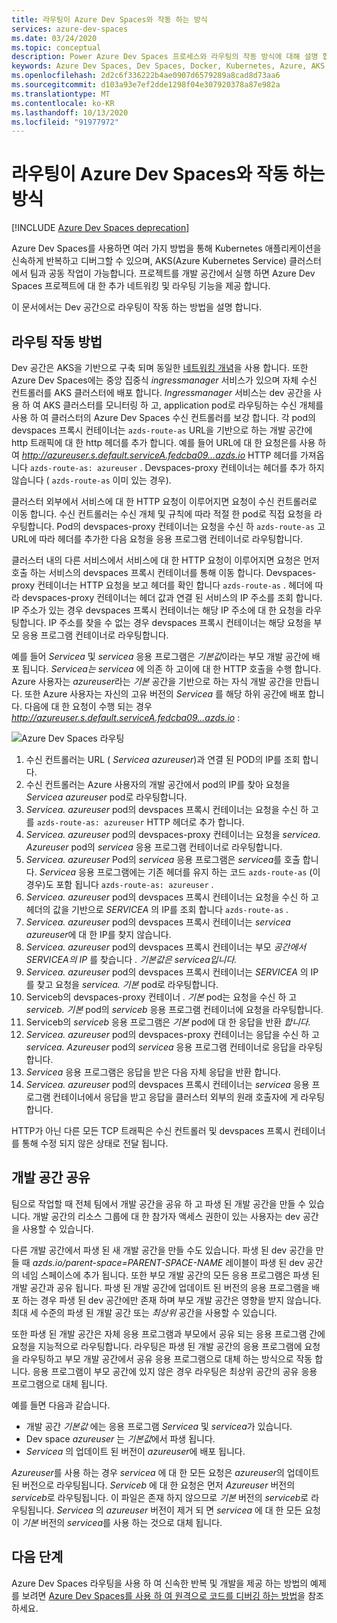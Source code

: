 ```yaml
---
title: 라우팅이 Azure Dev Spaces와 작동 하는 방식
services: azure-dev-spaces
ms.date: 03/24/2020
ms.topic: conceptual
description: Power Azure Dev Spaces 프로세스와 라우팅의 작동 방식에 대해 설명 합니다.
keywords: Azure Dev Spaces, Dev Spaces, Docker, Kubernetes, Azure, AKS, Azure Kubernetes Service, 컨테이너
ms.openlocfilehash: 2d2c6f336222b4ae0907d6579289a8cad8d73aa6
ms.sourcegitcommit: d103a93e7ef2dde1298f04e307920378a87e982a
ms.translationtype: MT
ms.contentlocale: ko-KR
ms.lasthandoff: 10/13/2020
ms.locfileid: "91977972"
---
```

# <a name="how-routing-works-with-azure-dev-spaces"></a>라우팅이 Azure Dev Spaces와 작동 하는 방식

[!INCLUDE [Azure Dev Spaces deprecation](../../includes/dev-spaces-deprecation.md)]

Azure Dev Spaces를 사용하면 여러 가지 방법을 통해 Kubernetes 애플리케이션을 신속하게 반복하고 디버그할 수 있으며, AKS(Azure Kubernetes Service) 클러스터에서 팀과 공동 작업이 가능합니다. 프로젝트를 개발 공간에서 실행 하면 Azure Dev Spaces 프로젝트에 대 한 추가 네트워킹 및 라우팅 기능을 제공 합니다.

이 문서에서는 Dev 공간으로 라우팅이 작동 하는 방법을 설명 합니다.

## <a name="how-routing-works"></a>라우팅 작동 방법

Dev 공간은 AKS을 기반으로 구축 되며 동일한 [네트워킹 개념](../aks/concepts-network.md)을 사용 합니다. 또한 Azure Dev Spaces에는 중앙 집중식 *ingressmanager* 서비스가 있으며 자체 수신 컨트롤러를 AKS 클러스터에 배포 합니다. *Ingressmanager* 서비스는 dev 공간을 사용 하 여 AKS 클러스터를 모니터링 하 고, application pod로 라우팅하는 수신 개체를 사용 하 여 클러스터의 Azure Dev Spaces 수신 컨트롤러를 보강 합니다. 각 pod의 devspaces 프록시 컨테이너는 `azds-route-as` URL을 기반으로 하는 개발 공간에 http 트래픽에 대 한 http 헤더를 추가 합니다. 예를 들어 URL에 대 한 요청은를 사용 하 여 *http://azureuser.s.default.serviceA.fedcba09...azds.io* HTTP 헤더를 가져옵니다 `azds-route-as: azureuser` . Devspaces-proxy 컨테이너는 헤더를 추가 하지 않습니다 ( `azds-route-as` 이미 있는 경우).

클러스터 외부에서 서비스에 대 한 HTTP 요청이 이루어지면 요청이 수신 컨트롤러로 이동 합니다. 수신 컨트롤러는 수신 개체 및 규칙에 따라 적절 한 pod로 직접 요청을 라우팅합니다. Pod의 devspaces-proxy 컨테이너는 요청을 수신 하 `azds-route-as` 고 URL에 따라 헤더를 추가한 다음 요청을 응용 프로그램 컨테이너로 라우팅합니다.

클러스터 내의 다른 서비스에서 서비스에 대 한 HTTP 요청이 이루어지면 요청은 먼저 호출 하는 서비스의 devspaces 프록시 컨테이너를 통해 이동 합니다. Devspaces-proxy 컨테이너는 HTTP 요청을 보고 헤더를 확인 합니다 `azds-route-as` . 헤더에 따라 devspaces-proxy 컨테이너는 헤더 값과 연결 된 서비스의 IP 주소를 조회 합니다. IP 주소가 있는 경우 devspaces 프록시 컨테이너는 해당 IP 주소에 대 한 요청을 라우팅합니다. IP 주소를 찾을 수 없는 경우 devspaces 프록시 컨테이너는 해당 요청을 부모 응용 프로그램 컨테이너로 라우팅합니다.

예를 들어 *Servicea* 및 *servicea* 응용 프로그램은 *기본값*이라는 부모 개발 공간에 배포 됩니다. *Servicea는* *servicea* 에 의존 하 고이에 대 한 HTTP 호출을 수행 합니다. Azure 사용자는 *azureuser*라는 *기본* 공간을 기반으로 하는 자식 개발 공간을 만듭니다. 또한 Azure 사용자는 자신의 고유 버전의 *Servicea* 를 해당 하위 공간에 배포 합니다. 다음에 대 한 요청이 수행 되는 경우 *http://azureuser.s.default.serviceA.fedcba09...azds.io* :

![Azure Dev Spaces 라우팅](media/how-dev-spaces-works/routing.svg)

1. 수신 컨트롤러는 URL ( *Servicea azureuser*)과 연결 된 POD의 IP를 조회 합니다.
1. 수신 컨트롤러는 Azure 사용자의 개발 공간에서 pod의 IP를 찾아 요청을 *Servicea azureuser* pod로 라우팅합니다.
1. *Servicea. azureuser* pod의 devspaces 프록시 컨테이너는 요청을 수신 하 고를 `azds-route-as: azureuser` HTTP 헤더로 추가 합니다.
1. *Servicea. azureuser* pod의 devspaces-proxy 컨테이너는 요청을 *servicea. Azureuser* pod의 *servicea* 응용 프로그램 컨테이너로 라우팅합니다.
1. *Servicea. azureuser* Pod의 *servicea* 응용 프로그램은 *servicea*를 호출 합니다. *Servicea* 응용 프로그램에는 기존 헤더를 유지 하는 코드 `azds-route-as` (이 경우)도 포함 됩니다 `azds-route-as: azureuser` .
1. *Servicea. azureuser* pod의 devspaces 프록시 컨테이너는 요청을 수신 하 고 헤더의 값을 기반으로 *SERVICEA* 의 IP를 조회 합니다 `azds-route-as` .
1. *Servicea. azureuser* pod의 devspaces 프록시 컨테이너는 *servicea azureuser*에 대 한 IP를 찾지 않습니다.
1. *Servicea. azureuser* pod의 devspaces 프록시 컨테이너는 부모 *공간에서 SERVICEA의 IP* 를 찾습니다 *. 기본값은 servicea입니다.*
1. *Servicea. azureuser* pod의 devspaces 프록시 컨테이너는 *SERVICEA* 의 IP를 찾고 요청을 *servicea. 기본* pod로 라우팅합니다.
1. Serviceb의 devspaces-proxy 컨테이너 *. 기본* pod는 요청을 수신 하 고 *serviceb. 기본* pod의 *serviceb* 응용 프로그램 컨테이너에 요청을 라우팅합니다.
1. Serviceb의 *serviceb* 응용 프로그램은 *기본* pod에 대 한 응답을 반환 *합니다.*
1. *Servicea. azureuser* pod의 devspaces-proxy 컨테이너는 응답을 수신 하 고 *servicea. Azureuser* pod의 *servicea* 응용 프로그램 컨테이너로 응답을 라우팅합니다.
1. *Servicea* 응용 프로그램은 응답을 받은 다음 자체 응답을 반환 합니다.
1. *Servicea. azureuser* pod의 devspaces 프록시 컨테이너는 *servicea* 응용 프로그램 컨테이너에서 응답을 받고 응답을 클러스터 외부의 원래 호출자에 게 라우팅합니다.

HTTP가 아닌 다른 모든 TCP 트래픽은 수신 컨트롤러 및 devspaces 프록시 컨테이너를 통해 수정 되지 않은 상태로 전달 됩니다.

## <a name="sharing-a-dev-space"></a>개발 공간 공유

팀으로 작업할 때 전체 팀에서 개발 공간을 공유 하 고 파생 된 개발 공간을 만들 수 있습니다. 개발 공간의 리소스 그룹에 대 한 참가자 액세스 권한이 있는 사용자는 dev 공간을 사용할 수 있습니다.

다른 개발 공간에서 파생 된 새 개발 공간을 만들 수도 있습니다. 파생 된 dev 공간을 만들 때 *azds.io/parent-space=PARENT-SPACE-NAME* 레이블이 파생 된 dev 공간의 네임 스페이스에 추가 됩니다. 또한 부모 개발 공간의 모든 응용 프로그램은 파생 된 개발 공간과 공유 됩니다. 파생 된 개발 공간에 업데이트 된 버전의 응용 프로그램을 배포 하는 경우 파생 된 dev 공간에만 존재 하며 부모 개발 공간은 영향을 받지 않습니다. 최대 세 수준의 파생 된 개발 공간 또는 *최상위* 공간을 사용할 수 있습니다.

또한 파생 된 개발 공간은 자체 응용 프로그램과 부모에서 공유 되는 응용 프로그램 간에 요청을 지능적으로 라우팅합니다. 라우팅은 파생 된 개발 공간의 응용 프로그램에 요청을 라우팅하고 부모 개발 공간에서 공유 응용 프로그램으로 대체 하는 방식으로 작동 합니다. 응용 프로그램이 부모 공간에 있지 않은 경우 라우팅은 최상위 공간의 공유 응용 프로그램으로 대체 됩니다.

예를 들면 다음과 같습니다.
* 개발 공간 *기본값* 에는 응용 프로그램 *Servicea* 및 *servicea*가 있습니다.
* Dev space *azureuser* 는 *기본값*에서 파생 됩니다.
* *Servicea* 의 업데이트 된 버전이 *azureuser*에 배포 됩니다.

*Azureuser*를 사용 하는 경우 *servicea* 에 대 한 모든 요청은 *azureuser*의 업데이트 된 버전으로 라우팅됩니다. *Serviceb* 에 대 한 요청은 먼저 *Azureuser* 버전의 *serviceb*로 라우팅됩니다. 이 파일은 존재 하지 않으므로 *기본* 버전의 *serviceb*로 라우팅됩니다. *Servicea* 의 *azureuser* 버전이 제거 되 면 *servicea* 에 대 한 모든 요청이 *기본* 버전의 *servicea*를 사용 하는 것으로 대체 됩니다.

## <a name="next-steps"></a>다음 단계

Azure Dev Spaces 라우팅을 사용 하 여 신속한 반복 및 개발을 제공 하는 방법의 예제를 보려면 [Azure Dev Spaces를 사용 하 여 원격으로 코드를 디버깅 하는 방법][how-it-works-remote-debugging]을 참조 하세요.


[how-it-works-remote-debugging]: how-dev-spaces-works-remote-debugging.md